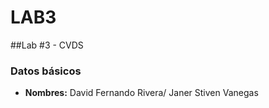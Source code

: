 # LAB3

##Lab #3 - CVDS

### Datos básicos
 * **Nombres:** David Fernando Rivera/
				Janer Stiven Vanegas
				